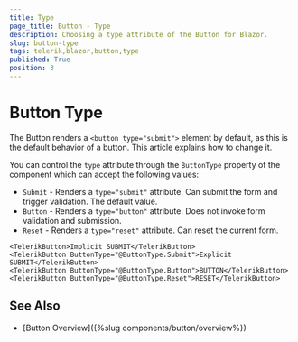 ```yaml
---
title: Type
page_title: Button - Type
description: Choosing a type attribute of the Button for Blazor.
slug: button-type
tags: telerik,blazor,button,type
published: True
position: 3
---
```


# Button Type

The Button renders a `<button type="submit">` element by default, as this is the default behavior of a button. This article explains how to change it.

You can control the `type` attribute through the `ButtonType` property of the component which can accept the following values:

* `Submit` - Renders a `type="submit"` attribute. Can submit the form and trigger validation. The default value.
* `Button` - Renders a `type="button"` attribute. Does not invoke form validation and submission.
* `Reset` - Renders a `type="reset"` attribute. Can reset the current form.

````CSHTML
<TelerikButton>Implicit SUBMIT</TelerikButton>
<TelerikButton ButtonType="@ButtonType.Submit">Explicit SUBMIT</TelerikButton>
<TelerikButton ButtonType="@ButtonType.Button">BUTTON</TelerikButton>
<TelerikButton ButtonType="@ButtonType.Reset">RESET</TelerikButton>
````


## See Also

  * [Button Overview]({%slug components/button/overview%})
